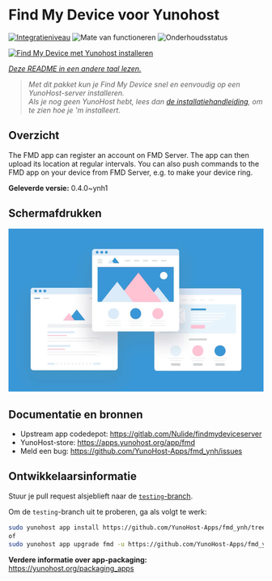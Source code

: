 <!--
NB: Deze README is automatisch gegenereerd door <https://github.com/YunoHost/apps/tree/master/tools/readme_generator>
Hij mag NIET handmatig aangepast worden.
-->

# Find My Device voor Yunohost

[![Integratieniveau](https://apps.yunohost.org/badge/integration/fmd)](https://ci-apps.yunohost.org/ci/apps/fmd/)
![Mate van functioneren](https://apps.yunohost.org/badge/state/fmd)
![Onderhoudsstatus](https://apps.yunohost.org/badge/maintained/fmd)

[![Find My Device met Yunohost installeren](https://install-app.yunohost.org/install-with-yunohost.svg)](https://install-app.yunohost.org/?app=fmd)

*[Deze README in een andere taal lezen.](./ALL_README.md)*

> *Met dit pakket kun je Find My Device snel en eenvoudig op een YunoHost-server installeren.*  
> *Als je nog geen YunoHost hebt, lees dan [de installatiehandleiding](https://yunohost.org/install), om te zien hoe je 'm installeert.*

## Overzicht

The FMD app can register an account on FMD Server. The app can then upload its location at regular intervals.
You can also push commands to the FMD app on your device from FMD Server, e.g. to make your device ring.

**Geleverde versie:** 0.4.0~ynh1

## Schermafdrukken

![Schermafdrukken van Find My Device](./doc/screenshots/example.jpg)

## Documentatie en bronnen

- Upstream app codedepot: <https://gitlab.com/Nulide/findmydeviceserver>
- YunoHost-store: <https://apps.yunohost.org/app/fmd>
- Meld een bug: <https://github.com/YunoHost-Apps/fmd_ynh/issues>

## Ontwikkelaarsinformatie

Stuur je pull request alsjeblieft naar de [`testing`-branch](https://github.com/YunoHost-Apps/fmd_ynh/tree/testing).

Om de `testing`-branch uit te proberen, ga als volgt te werk:

```bash
sudo yunohost app install https://github.com/YunoHost-Apps/fmd_ynh/tree/testing --debug
of
sudo yunohost app upgrade fmd -u https://github.com/YunoHost-Apps/fmd_ynh/tree/testing --debug
```

**Verdere informatie over app-packaging:** <https://yunohost.org/packaging_apps>

